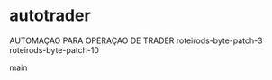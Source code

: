 # autotrader
AUTOMAÇAO PARA OPERAÇAO DE TRADER
roteirods-byte-patch-3
roteirods-byte-patch-10

main
